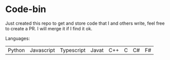 # Code-bin
Just created this repo to get and store code that I and others write, feel free to create a PR. I will merge it if I find it ok.

Languages: 

<table>
  <tr>
    <td>Python</td>
    <td>Javascript</td>
    <td>Typescript</td>
    <td>Javat</td>
    <td>C++</td>
    <td>C</td>
    <td>C#</td>
    <td>F#</td>
  <tr>  
<table>
    
